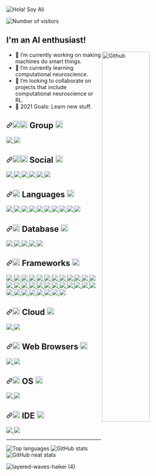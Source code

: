 ![Hola! Soy Ali](https://user-images.githubusercontent.com/29804103/136114352-ab6f6136-889c-4f89-9fec-db68858fa17f.png)

![Number of visitors](https://visitor-badge.glitch.me/badge?page_id=page.id&left_color=green&right_color=red)

## I'm an AI enthusiast!

<img width="50%" align="right"  alt="Github" src="https://user-images.githubusercontent.com/29804103/136192963-8a233c54-2db4-40b8-ae54-02387e083354.png" />

- 🔭 I’m currently working on making machines do smart things.
- 🌱 I’m currently learning computational neuroscience.
- 👯 I’m looking to collaborate on projects that include computational neuroscience or RL.
- 🥅 2021 Goals: Learn new stuff.

<h2><a id="user-content--group-" class="anchor" aria-hidden="true" href="#-group-"><svg class="octicon octicon-link" viewBox="0 0 16 16" version="1.1" width="16" height="16" aria-hidden="true"><path fill-rule="evenodd" d="M7.775 3.275a.75.75 0 001.06 1.06l1.25-1.25a2 2 0 112.83 2.83l-2.5 2.5a2 2 0 01-2.83 0 .75.75 0 00-1.06 1.06 3.5 3.5 0 004.95 0l2.5-2.5a3.5 3.5 0 00-4.95-4.95l-1.25 1.25zm-4.69 9.64a2 2 0 010-2.83l2.5-2.5a2 2 0 012.83 0 .75.75 0 001.06-1.06 3.5 3.5 0 00-4.95 0l-2.5 2.5a3.5 3.5 0 004.95 4.95l1.25-1.25a.75.75 0 00-1.06-1.06l-1.25 1.25a2 2 0 01-2.83 0z"></path></svg></a><g-emoji class="g-emoji" alias="fist_right" fallback-src="https://github.githubassets.com/images/icons/emoji/unicode/1f91c.png"><img class="emoji" alt="fist_right" height="20" width="20" src="https://github.githubassets.com/images/icons/emoji/unicode/1f91c.png"></g-emoji><g-emoji class="g-emoji" alias="fist_left" fallback-src="https://github.githubassets.com/images/icons/emoji/unicode/1f91b.png"><img class="emoji" alt="fist_left" height="20" width="20" src="https://github.githubassets.com/images/icons/emoji/unicode/1f91b.png"></g-emoji> Group <a href="#welcome-badges-4-readmemd-profile"><g-emoji class="g-emoji" alias="top" fallback-src="https://github.githubassets.com/images/icons/emoji/unicode/1f51d.png"><img class="emoji" alt="top" height="20" width="20" src="https://github.githubassets.com/images/icons/emoji/unicode/1f51d.png"></g-emoji></a></h2>


<a href="https://discord.gg/uN7HMSVW">
  <img src="https://img.shields.io/badge/Discord-7289DA?style=for-the-badge&logo=discord&logoColor=white">
</a>
<a href="live:ali25ab">
  <img src="https://img.shields.io/badge/Skype-blue?style=for-the-badge&logo=skype&logoColor=white">
</a>

<h2><a id="user-content--social-" class="anchor" aria-hidden="true" href="#-social-"><svg class="octicon octicon-link" viewBox="0 0 16 16" version="1.1" width="16" height="16" aria-hidden="true"><path fill-rule="evenodd" d="M7.775 3.275a.75.75 0 001.06 1.06l1.25-1.25a2 2 0 112.83 2.83l-2.5 2.5a2 2 0 01-2.83 0 .75.75 0 00-1.06 1.06 3.5 3.5 0 004.95 0l2.5-2.5a3.5 3.5 0 00-4.95-4.95l-1.25 1.25zm-4.69 9.64a2 2 0 010-2.83l2.5-2.5a2 2 0 012.83 0 .75.75 0 001.06-1.06 3.5 3.5 0 00-4.95 0l-2.5 2.5a3.5 3.5 0 004.95 4.95l1.25-1.25a.75.75 0 00-1.06-1.06l-1.25 1.25a2 2 0 01-2.83 0z"></path></svg></a><g-emoji class="g-emoji" alias="man" fallback-src="https://github.githubassets.com/images/icons/emoji/unicode/1f468.png"><img class="emoji" alt="man" height="20" width="20" src="https://github.githubassets.com/images/icons/emoji/unicode/1f468.png"></g-emoji><g-emoji class="g-emoji" alias="woman" fallback-src="https://github.githubassets.com/images/icons/emoji/unicode/1f469.png"><img class="emoji" alt="woman" height="20" width="20" src="https://github.githubassets.com/images/icons/emoji/unicode/1f469.png"></g-emoji> Social <a href="#welcome-badges-4-readmemd-profile"><g-emoji class="g-emoji" alias="top" fallback-src="https://github.githubassets.com/images/icons/emoji/unicode/1f51d.png"><img class="emoji" alt="top" height="20" width="20" src="https://github.githubassets.com/images/icons/emoji/unicode/1f51d.png"></g-emoji></a></h2>


<a href="https://facebook.com/40uf411">
  <img src="https://img.shields.io/badge/Facebook-1877F2?style=for-the-badge&logo=facebook&logoColor=white">
</a>
<a href="https://twitter.com/40uf411">
  <img src="https://img.shields.io/badge/Twitter-1DA1F2?style=for-the-badge&logo=twitter&logoColor=white">
</a>
<a href="https://linkedin.com/in/40uf411">
  <img src="https://img.shields.io/badge/LinkedIn-0077B5?style=for-the-badge&logo=linkedin&logoColor=white">
</a>
<a href="https://github.com/40uf411">
  <img src="https://img.shields.io/badge/GitHub-100000?style=for-the-badge&logo=github&logoColor=white">
</a>
<a href="https://www.kaggle.com/a13x10">
  <img src="https://img.shields.io/badge/Kaggle-20BEFF?style=for-the-badge&logo=Kaggle&logoColor=white">
</a>
<a href="https://www.kaggle.com/a13x10">
  <img src="https://img.shields.io/badge/Kaggle-20BEFF?style=for-the-badge&logo=Kaggle&logoColor=white">
</a>

<h2><a id="user-content--languages-" class="anchor" aria-hidden="true" href="#-languages-"><svg class="octicon octicon-link" viewBox="0 0 16 16" version="1.1" width="16" height="16" aria-hidden="true"><path fill-rule="evenodd" d="M7.775 3.275a.75.75 0 001.06 1.06l1.25-1.25a2 2 0 112.83 2.83l-2.5 2.5a2 2 0 01-2.83 0 .75.75 0 00-1.06 1.06 3.5 3.5 0 004.95 0l2.5-2.5a3.5 3.5 0 00-4.95-4.95l-1.25 1.25zm-4.69 9.64a2 2 0 010-2.83l2.5-2.5a2 2 0 012.83 0 .75.75 0 001.06-1.06 3.5 3.5 0 00-4.95 0l-2.5 2.5a3.5 3.5 0 004.95 4.95l1.25-1.25a.75.75 0 00-1.06-1.06l-1.25 1.25a2 2 0 01-2.83 0z"></path></svg></a><g-emoji class="g-emoji" alias="woman_technologist" fallback-src="https://github.githubassets.com/images/icons/emoji/unicode/1f469-1f4bb.png"><img class="emoji" alt="woman_technologist" height="20" width="20" src="https://github.githubassets.com/images/icons/emoji/unicode/1f469-1f4bb.png"></g-emoji> Languages <a href="#welcome-badges-4-readmemd-profile"><g-emoji class="g-emoji" alias="top" fallback-src="https://github.githubassets.com/images/icons/emoji/unicode/1f51d.png"><img class="emoji" alt="top" height="20" width="20" src="https://github.githubassets.com/images/icons/emoji/unicode/1f51d.png"></g-emoji></a></h2>

<a href="">
  <img src="https://img.shields.io/badge/go-%2300ADD8.svg?style=for-the-badge&logo=go&logoColor=white">
</a>
<a href="">
  <img src="https://img.shields.io/badge/Python-3776AB?style=for-the-badge&logo=python&logoColor=white">
</a>
<a href="">
  <img src="https://img.shields.io/badge/HTML5-E34F26?style=for-the-badge&logo=html5&logoColor=white">
</a>
<a href="">
  <img src="https://img.shields.io/badge/CSS3-1572B6?style=for-the-badge&logo=css3&logoColor=white">
</a>
<a href="">
  <img src="https://img.shields.io/badge/JavaScript-323330?style=for-the-badge&logo=javascript&logoColor=F7DF1E">
</a>
<a href="">
  <img src="https://img.shields.io/badge/TypeScript-007ACC?style=for-the-badge&logo=typescript&logoColor=white">
</a>
<a href="">
  <img src="https://img.shields.io/badge/C-00599C?style=for-the-badge&logo=c&logoColor=white">
</a>
<a href="">
  <img src="https://img.shields.io/badge/C%2B%2B-00599C?style=for-the-badge&logo=c%2B%2B&logoColor=white">
</a>
<a href="">
  <img src="https://img.shields.io/badge/Java-ED8B00?style=for-the-badge&logo=java&logoColor=white">
</a>
<a href="">
  <img src="https://img.shields.io/badge/PHP-777BB4?style=for-the-badge&logo=php&logoColor=white">
</a>

<h2><a id="user-content--database-" class="anchor" aria-hidden="true" href="#-database-"><svg class="octicon octicon-link" viewBox="0 0 16 16" version="1.1" width="16" height="16" aria-hidden="true"><path fill-rule="evenodd" d="M7.775 3.275a.75.75 0 001.06 1.06l1.25-1.25a2 2 0 112.83 2.83l-2.5 2.5a2 2 0 01-2.83 0 .75.75 0 00-1.06 1.06 3.5 3.5 0 004.95 0l2.5-2.5a3.5 3.5 0 00-4.95-4.95l-1.25 1.25zm-4.69 9.64a2 2 0 010-2.83l2.5-2.5a2 2 0 012.83 0 .75.75 0 001.06-1.06 3.5 3.5 0 00-4.95 0l-2.5 2.5a3.5 3.5 0 004.95 4.95l1.25-1.25a.75.75 0 00-1.06-1.06l-1.25 1.25a2 2 0 01-2.83 0z"></path></svg></a><g-emoji class="g-emoji" alias="zap" fallback-src="https://github.githubassets.com/images/icons/emoji/unicode/26a1.png"><img class="emoji" alt="zap" height="20" width="20" src="https://github.githubassets.com/images/icons/emoji/unicode/26a1.png"></g-emoji> Database <a href="#welcome-badges-4-readmemd-profile"><g-emoji class="g-emoji" alias="top" fallback-src="https://github.githubassets.com/images/icons/emoji/unicode/1f51d.png"><img class="emoji" alt="top" height="20" width="20" src="https://github.githubassets.com/images/icons/emoji/unicode/1f51d.png"></g-emoji></a></h2>

<a href="">
  <img src="https://img.shields.io/badge/MySQL-00000F?style=for-the-badge&logo=mysql&logoColor=white">
</a>
<a href="">
  <img src="https://img.shields.io/badge/PostgreSQL-316192?style=for-the-badge&logo=postgresql&logoColor=white">
</a>
<a href="">
  <img src="https://img.shields.io/badge/MongoDB-white?style=for-the-badge&logo=mongodb&logoColor=4EA94B">
</a>
<a href="">
  <img src="https://img.shields.io/badge/SQLite-07405E?style=for-the-badge&logo=sqlite&logoColor=white">
</a>
<a href="">
  <img src="https://img.shields.io/badge/Neo4j-018bff?style=for-the-badge&logo=neo4j&logoColor=white">
</a>

<h2><a id="user-content--frameworks-" class="anchor" aria-hidden="true" href="#-frameworks-"><svg class="octicon octicon-link" viewBox="0 0 16 16" version="1.1" width="16" height="16" aria-hidden="true"><path fill-rule="evenodd" d="M7.775 3.275a.75.75 0 001.06 1.06l1.25-1.25a2 2 0 112.83 2.83l-2.5 2.5a2 2 0 01-2.83 0 .75.75 0 00-1.06 1.06 3.5 3.5 0 004.95 0l2.5-2.5a3.5 3.5 0 00-4.95-4.95l-1.25 1.25zm-4.69 9.64a2 2 0 010-2.83l2.5-2.5a2 2 0 012.83 0 .75.75 0 001.06-1.06 3.5 3.5 0 00-4.95 0l-2.5 2.5a3.5 3.5 0 004.95 4.95l1.25-1.25a.75.75 0 00-1.06-1.06l-1.25 1.25a2 2 0 01-2.83 0z"></path></svg></a><g-emoji class="g-emoji" alias="rocket" fallback-src="https://github.githubassets.com/images/icons/emoji/unicode/1f680.png"><img class="emoji" alt="rocket" height="20" width="20" src="https://github.githubassets.com/images/icons/emoji/unicode/1f680.png"></g-emoji> Frameworks <a href="#welcome-badges-4-readmemd-profile"><g-emoji class="g-emoji" alias="top" fallback-src="https://github.githubassets.com/images/icons/emoji/unicode/1f51d.png"><img class="emoji" alt="top" height="20" width="20" src="https://github.githubassets.com/images/icons/emoji/unicode/1f51d.png"></g-emoji></a></h2>


<a href="">
  <img src="https://img.shields.io/badge/TensorFlow-FF6F00?style=for-the-badge&logo=TensorFlow&logoColor=white">
</a>
<a href="">
  <img src="https://img.shields.io/badge/scikit_learn-F7931E?style=for-the-badge&logo=scikit-learn&logoColor=white">
</a>
<a href="">
  <img src="https://img.shields.io/badge/Keras-D00000?style=for-the-badge&logo=Keras&logoColor=white">
</a>
<a href="">
  <img src="https://img.shields.io/badge/Numpy-777BB4?style=for-the-badge&logo=numpy&logoColor=white">
</a>
<a href="">
  <img src="https://img.shields.io/badge/Pandas-2C2D72?style=for-the-badge&logo=pandas&logoColor=white">
</a>
<a href="">
  <img src="https://img.shields.io/badge/LaTeX-47A141?style=for-the-badge&logo=LaTeX&logoColor=white">
</a>
<a href="">
  <img src="https://img.shields.io/badge/PyTorch-EE4C2C?style=for-the-badge&logo=PyTorch&logoColor=white">
</a>
<a href="">
  <img src="https://img.shields.io/badge/PyTorch Lightning-792EE5?style=for-the-badge&logo=PyTorch Lightning&logoColor=white">
</a>
<a href="">
  <img src="https://img.shields.io/badge/json-5E5C5C?style=for-the-badge&logo=json&logoColor=white">
</a>
<a href="">
  <img src="https://img.shields.io/badge/Node.js-339933?style=for-the-badge&logo=nodedotjs&logoColor=white">
</a>
<a href="">
  <img src="https://img.shields.io/badge/npm-CB3837?style=for-the-badge&logo=npm&logoColor=white">
</a>
<a href="">
  <img src="https://img.shields.io/badge/Yarn-2C8EBB?style=for-the-badge&logo=yarn&logoColor=white">
</a>
<a href="">
  <img src="https://img.shields.io/badge/Sass-CC6699?style=for-the-badge&logo=sass&logoColor=white">
</a>
<a href="">
  <img src="https://img.shields.io/badge/OpenCV-27338e?style=for-the-badge&logo=OpenCV&logoColor=white">
</a>
<a href="">
  <img src="https://img.shields.io/badge/Jupyter-F37626.svg?&style=for-the-badge&logo=Jupyter&logoColor=white">
</a>
<a href="">
  <img src="https://img.shields.io/badge/Markdown-000000?style=for-the-badge&logo=markdown&logoColor=white">
</a>
<a href="">
  <img src="https://img.shields.io/badge/Shell_Script-121011?style=for-the-badge&logo=gnu-bash&logoColor=white">
</a>
<a href="">
  <img src="https://img.shields.io/badge/Gatsby-663399?style=for-the-badge&logo=gatsby&logoColor=white">
</a>
<a href="">
  <img src="https://img.shields.io/badge/React-20232A?style=for-the-badge&logo=react&logoColor=61DAFB">
</a>
<a href="">
  <img src="https://img.shields.io/badge/Tailwind_CSS-38B2AC?style=for-the-badge&logo=tailwind-css&logoColor=white">
</a>
<a href="">
  <img src="https://img.shields.io/badge/Bootstrap-563D7C?style=for-the-badge&logo=bootstrap&logoColor=white">
</a>
<a href="">
  <img src="https://img.shields.io/badge/React_Router-CA4245?style=for-the-badge&logo=react-router&logoColor=white">
</a>
<a href="">
  <img src="https://img.shields.io/badge/jQuery-0769AD?style=for-the-badge&logo=jquery&logoColor=white">
</a>
<a href="">
  <img src="https://img.shields.io/badge/Django-092E20?style=for-the-badge&logo=django&logoColor=green">
</a>
<a href="">
  <img src="https://img.shields.io/badge/Flask-000000?style=for-the-badge&logo=flask&logoColor=white">
</a>
<a href="">
  <img src="https://img.shields.io/badge/GraphQl-E10098?style=for-the-badge&logo=graphql&logoColor=white">
</a>
<a href="">
  <img src="https://img.shields.io/badge/Microsoft-666666?style=for-the-badge&logo=microsoft&logoColor=white">
</a>
<a href="">
  <img src="https://img.shields.io/badge/conda-342B029.svg?&style=for-the-badge&logo=anaconda&logoColor=white">
</a>
<a href="">
  <img src="https://img.shields.io/badge/Git-F05032?style=for-the-badge&logo=git&logoColor=white">
</a>
<a href="">
  <img src="https://img.shields.io/badge/Postman-FF6C37?style=for-the-badge&logo=Postman&logoColor=white">
</a>
<a href="">
  <img src="https://img.shields.io/badge/Insomnia-5849be?style=for-the-badge&logo=Insomnia&logoColor=white">
</a>
<a href="">
  <img src="https://img.shields.io/badge/Font_Awesome-339AF0?style=for-the-badge&logo=fontawesome&logoColor=white">
</a>

<h2><a id="user-content--cloud-" class="anchor" aria-hidden="true" href="#-cloud-"><svg class="octicon octicon-link" viewBox="0 0 16 16" version="1.1" width="16" height="16" aria-hidden="true"><path fill-rule="evenodd" d="M7.775 3.275a.75.75 0 001.06 1.06l1.25-1.25a2 2 0 112.83 2.83l-2.5 2.5a2 2 0 01-2.83 0 .75.75 0 00-1.06 1.06 3.5 3.5 0 004.95 0l2.5-2.5a3.5 3.5 0 00-4.95-4.95l-1.25 1.25zm-4.69 9.64a2 2 0 010-2.83l2.5-2.5a2 2 0 012.83 0 .75.75 0 001.06-1.06 3.5 3.5 0 00-4.95 0l-2.5 2.5a3.5 3.5 0 004.95 4.95l1.25-1.25a.75.75 0 00-1.06-1.06l-1.25 1.25a2 2 0 01-2.83 0z"></path></svg></a><g-emoji class="g-emoji" alias="cloud" fallback-src="https://github.githubassets.com/images/icons/emoji/unicode/2601.png"><img class="emoji" alt="cloud" height="20" width="20" src="https://github.githubassets.com/images/icons/emoji/unicode/2601.png"></g-emoji> Cloud <a href="#welcome-badges-4-readmemd-profile"><g-emoji class="g-emoji" alias="top" fallback-src="https://github.githubassets.com/images/icons/emoji/unicode/1f51d.png"><img class="emoji" alt="top" height="20" width="20" src="https://github.githubassets.com/images/icons/emoji/unicode/1f51d.png"></g-emoji></a></h2>

<a href="">
  <img src="https://img.shields.io/badge/Google_Cloud-4285F4?style=for-the-badge&logo=google-cloud&logoColor=white">
</a>
<a href="">
  <img src="https://img.shields.io/badge/Digital_Ocean-0080FF?style=for-the-badge&logo=DigitalOcean&logoColor=white">
</a>

<h2><a id="user-content--web-browsers-" class="anchor" aria-hidden="true" href="#-web-browsers-"><svg class="octicon octicon-link" viewBox="0 0 16 16" version="1.1" width="16" height="16" aria-hidden="true"><path fill-rule="evenodd" d="M7.775 3.275a.75.75 0 001.06 1.06l1.25-1.25a2 2 0 112.83 2.83l-2.5 2.5a2 2 0 01-2.83 0 .75.75 0 00-1.06 1.06 3.5 3.5 0 004.95 0l2.5-2.5a3.5 3.5 0 00-4.95-4.95l-1.25 1.25zm-4.69 9.64a2 2 0 010-2.83l2.5-2.5a2 2 0 012.83 0 .75.75 0 001.06-1.06 3.5 3.5 0 00-4.95 0l-2.5 2.5a3.5 3.5 0 004.95 4.95l1.25-1.25a.75.75 0 00-1.06-1.06l-1.25 1.25a2 2 0 01-2.83 0z"></path></svg></a><g-emoji class="g-emoji" alias="globe_with_meridians" fallback-src="https://github.githubassets.com/images/icons/emoji/unicode/1f310.png"><img class="emoji" alt="globe_with_meridians" height="20" width="20" src="https://github.githubassets.com/images/icons/emoji/unicode/1f310.png"></g-emoji> Web Browsers <a href="#welcome-badges-4-readmemd-profile"><g-emoji class="g-emoji" alias="top" fallback-src="https://github.githubassets.com/images/icons/emoji/unicode/1f51d.png"><img class="emoji" alt="top" height="20" width="20" src="https://github.githubassets.com/images/icons/emoji/unicode/1f51d.png"></g-emoji></a></h2>

<a href="">
  <img src="https://img.shields.io/badge/Firefox_Browser-FF7139?style=for-the-badge&logo=Firefox-Browser&logoColor=white">
</a>
<a href="">
  <img src="https://img.shields.io/badge/Vivaldi-EF3939?style=for-the-badge&logo=Vivaldi&logoColor=white">
</a>

<h2><a id="user-content--os-" class="anchor" aria-hidden="true" href="#-os-"><svg class="octicon octicon-link" viewBox="0 0 16 16" version="1.1" width="16" height="16" aria-hidden="true"><path fill-rule="evenodd" d="M7.775 3.275a.75.75 0 001.06 1.06l1.25-1.25a2 2 0 112.83 2.83l-2.5 2.5a2 2 0 01-2.83 0 .75.75 0 00-1.06 1.06 3.5 3.5 0 004.95 0l2.5-2.5a3.5 3.5 0 00-4.95-4.95l-1.25 1.25zm-4.69 9.64a2 2 0 010-2.83l2.5-2.5a2 2 0 012.83 0 .75.75 0 001.06-1.06 3.5 3.5 0 00-4.95 0l-2.5 2.5a3.5 3.5 0 004.95 4.95l1.25-1.25a.75.75 0 00-1.06-1.06l-1.25 1.25a2 2 0 01-2.83 0z"></path></svg></a><g-emoji class="g-emoji" alias="computer" fallback-src="https://github.githubassets.com/images/icons/emoji/unicode/1f4bb.png"><img class="emoji" alt="computer" height="20" width="20" src="https://github.githubassets.com/images/icons/emoji/unicode/1f4bb.png"></g-emoji> OS <a href="#welcome-badges-4-readmemd-profile"><g-emoji class="g-emoji" alias="top" fallback-src="https://github.githubassets.com/images/icons/emoji/unicode/1f51d.png"><img class="emoji" alt="top" height="20" width="20" src="https://github.githubassets.com/images/icons/emoji/unicode/1f51d.png"></g-emoji></a></h2>

<a href="">
  <img src="https://img.shields.io/badge/Fedora-294172?style=for-the-badge&logo=fedora&logoColor=white">
</a>
<a href="">
  <img src="https://img.shields.io/badge/Windows-0078D6?style=for-the-badge&logo=windows&logoColor=white">
</a>

<h2><a id="user-content--ide-" class="anchor" aria-hidden="true" href="#-ide-"><svg class="octicon octicon-link" viewBox="0 0 16 16" version="1.1" width="16" height="16" aria-hidden="true"><path fill-rule="evenodd" d="M7.775 3.275a.75.75 0 001.06 1.06l1.25-1.25a2 2 0 112.83 2.83l-2.5 2.5a2 2 0 01-2.83 0 .75.75 0 00-1.06 1.06 3.5 3.5 0 004.95 0l2.5-2.5a3.5 3.5 0 00-4.95-4.95l-1.25 1.25zm-4.69 9.64a2 2 0 010-2.83l2.5-2.5a2 2 0 012.83 0 .75.75 0 001.06-1.06 3.5 3.5 0 00-4.95 0l-2.5 2.5a3.5 3.5 0 004.95 4.95l1.25-1.25a.75.75 0 00-1.06-1.06l-1.25 1.25a2 2 0 01-2.83 0z"></path></svg></a><g-emoji class="g-emoji" alias="woman_technologist" fallback-src="https://github.githubassets.com/images/icons/emoji/unicode/1f469-1f4bb.png"><img class="emoji" alt="woman_technologist" height="20" width="20" src="https://github.githubassets.com/images/icons/emoji/unicode/1f469-1f4bb.png"></g-emoji> IDE <a href="#welcome-badges-4-readmemd-profile"><g-emoji class="g-emoji" alias="top" fallback-src="https://github.githubassets.com/images/icons/emoji/unicode/1f51d.png"><img class="emoji" alt="top" height="20" width="20" src="https://github.githubassets.com/images/icons/emoji/unicode/1f51d.png"></g-emoji></a></h2>

<a href="">
  <img src="https://img.shields.io/badge/Visual_Studio_Code-0078D4?style=for-the-badge&logo=visual%20studio%20code&logoColor=white">
</a>
<a href="">
  <img src="https://img.shields.io/badge/Colab-F9AB00?style=for-the-badge&logo=googlecolab&color=525252">
</a>

<hr/>


![Top languages](https://github-readme-stats.vercel.app/api/top-langs/?username=40uf411&langs_count=10&layout=compact&theme=dark&hide_border=true&include_all_commits=true&count_private=true) ![GitHub stats](https://github-readme-stats.vercel.app/api?username=40uf411&show_icons=true&theme=dark&hide_border=true&include_all_commits=true&count_private=true)
![GitHub neat stats](https://github-readme-streak-stats.herokuapp.com/?user=40uf411&show_icons=true&theme=dark&hide_border=true&include_all_commits=true&count_private=true)



[website]: https://40uf411.com
[twitter]: https://twitter.com/40uf411
[facebook]: https://facebook.com/40uf411
[youtube]: https://youtube.com/40uf411
[instagram]: https://instagram.com/40uf411
[linkedin]: https://linkedin.com/in/40uf411!




![layered-waves-haikei (4)](https://user-images.githubusercontent.com/29804103/136114897-d12b15bd-3817-45cb-a2d1-bc155b8aa86e.png)
